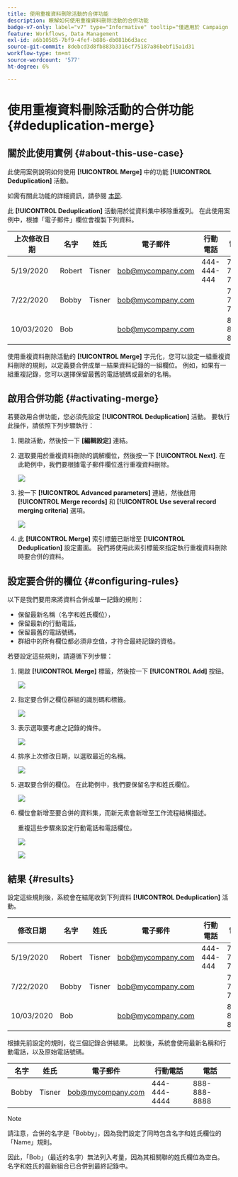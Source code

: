 ```yaml
---
title: 使用重複資料刪除活動的合併功能
description: 瞭解如何使用重複資料刪除活動的合併功能
badge-v7-only: label="v7" type="Informative" tooltip="僅適用於 Campaign Classic v7"
feature: Workflows, Data Management
exl-id: a6b10585-7bf9-4fef-b886-db081b6d3acc
source-git-commit: 8debcd3d8fb883b3316cf75187a86bebf15a1d31
workflow-type: tm+mt
source-wordcount: '577'
ht-degree: 6%

---
```


# 使用重複資料刪除活動的合併功能 {#deduplication-merge}



## 關於此使用實例 {#about-this-use-case}

此使用案例說明如何使用 **[!UICONTROL Merge]** 中的功能 **[!UICONTROL Deduplication]** 活動。

如需有關此功能的詳細資訊，請參閱 [本節](deduplication.md#merging-fields-into-single-record).

此 **[!UICONTROL Deduplication]** 活動用於從資料集中移除重複列。 在此使用案例中，根據「電子郵件」欄位會複製下列資料。

| 上次修改日期 | 名字 | 姓氏 | 電子郵件 | 行動電話 | 電話 |
|-----|------------|-----------|-------|--------------|------|
| 5/19/2020 | Robert | Tisner | bob@mycompany.com | 444-444-444 | 777-777-7777 |
| 7/22/2020 | Bobby | Tisner | bob@mycompany.com | | 777-777-7777 |
| 10/03/2020 | Bob |  | bob@mycompany.com | | 888-888-8888 |

使用重複資料刪除活動的 **[!UICONTROL Merge]** 字元化，您可以設定一組重複資料刪除的規則，以定義要合併成單一結果資料記錄的一組欄位。 例如，如果有一組重複記錄，您可以選擇保留最舊的電話號碼或最新的名稱。

## 啟用合併功能 {#activating-merge}


若要啟用合併功能，您必須先設定 **[!UICONTROL Deduplication]** 活動。 要執行此操作，請依照下列步驟執行：

1. 開啟活動，然後按一下 **[編輯設定]** 連結。

1. 選取要用於重複資料刪除的調解欄位，然後按一下 **[!UICONTROL Next]**. 在此範例中，我們要根據電子郵件欄位進行重複資料刪除。

   ![](assets/uc_merge_edit.png)

1. 按一下 **[!UICONTROL Advanced parameters]** 連結，然後啟用 **[!UICONTROL Merge records]** 和 **[!UICONTROL Use several record merging criteria]** 選項。

   ![](assets/uc_merge_advanced_parameters.png)

1. 此 **[!UICONTROL Merge]** 索引標籤已新增至 **[!UICONTROL Deduplication]** 設定畫面。 我們將使用此索引標籤來指定執行重複資料刪除時要合併的資料。

## 設定要合併的欄位 {#configuring-rules}

以下是我們要用來將資料合併成單一記錄的規則：

* 保留最新名稱（名字和姓氏欄位），
* 保留最新的行動電話，
* 保留最舊的電話號碼，
* 群組中的所有欄位都必須非空值，才符合最終記錄的資格。

若要設定這些規則，請遵循下列步驟：

1. 開啟 **[!UICONTROL Merge]** 標籤，然後按一下 **[!UICONTROL Add]** 按鈕。

   ![](assets/uc_merge_add.png)

1. 指定要合併之欄位群組的識別碼和標籤。

   ![](assets/uc_merge_identifier.png)

1. 表示選取要考慮之記錄的條件。

   ![](assets/uc_merge_filter.png)

1. 排序上次修改日期，以選取最近的名稱。

   ![](assets/uc_merge_sort.png)

1. 選取要合併的欄位。 在此範例中，我們要保留名字和姓氏欄位。

   ![](assets/uc_merge_keep.png)

1. 欄位會新增至要合併的資料集，而新元素會新增至工作流程結構描述。

   重複這些步驟來設定行動電話和電話欄位。

   ![](assets/dedup8.png)

   ![](assets/dedup9.png)

## 結果 {#results}

設定這些規則後，系統會在結尾收到下列資料 **[!UICONTROL Deduplication]** 活動。

| 修改日期 | 名字 | 姓氏 | 電子郵件 | 行動電話 | 電話 |
|-----|------------|-----------|-------|--------------|------|
| 5/19/2020 | Robert | Tisner | bob@mycompany.com | 444-444-444 | 777-777-7777 |
| 7/22/2020 | Bobby | Tisner | bob@mycompany.com | | 777-777-7777 |
| 10/03/2020 | Bob |  | bob@mycompany.com | | 888-888-8888 |

根據先前設定的規則，從三個記錄合併結果。 比較後，系統會使用最新名稱和行動電話，以及原始電話號碼。

| 名字 | 姓氏 | 電子郵件 | 行動電話 | 電話 |
|------------|-----------|-------|--------------|------|
| Bobby | Tisner | bob@mycompany.com | 444-444-4444 | 888-888-8888 |

>[!NOTE]
>
> 請注意，合併的名字是「Bobby」，因為我們設定了同時包含名字和姓氏欄位的「Name」規則。
>
>因此，「Bob」（最近的名字）無法列入考量，因為其相關聯的姓氏欄位為空白。 名字和姓氏的最新組合已合併到最終記錄中。
